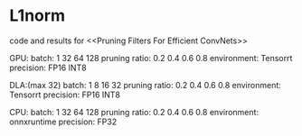 # L1norm
code and results for &lt;&lt;Pruning Filters For Efficient ConvNets>>

GPU:
batch: 1 32 64 128
pruning ratio: 0.2 0.4 0.6 0.8
environment: Tensorrt
precision: FP16 INT8

DLA:(max 32)
batch: 1 8 16 32
pruning ratio: 0.2 0.4 0.6 0.8
environment: Tensorrt
precision: FP16 INT8

CPU:
batch: 1 32 64 128
pruning ratio: 0.2 0.4 0.6 0.8
environment: onnxruntime
precision: FP32


